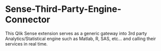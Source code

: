 # Sense-Third-Party-Engine-Connector
This Qlik Sense extension serves as a generic gateway into 3rd party Analytics/Statistical engine such as Matlab, R, SAS, etc… and calling their services in real time.
